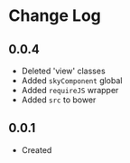 # Change Log

## 0.0.4

  * Deleted 'view' classes
  * Added `skyComponent` global
  * Added `requireJS` wrapper
  * Added `src` to bower

## 0.0.1

  * Created